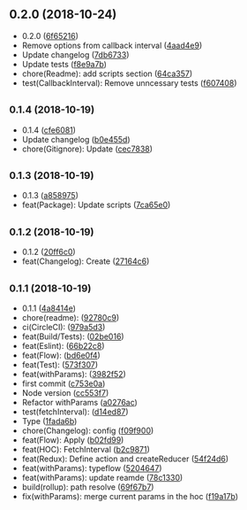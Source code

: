 ## 0.2.0 (2018-10-24)

* 0.2.0 ([6f65216](https://github.com/Significa/toolbox/commit/6f65216))
* Remove options from callback interval ([4aad4e9](https://github.com/Significa/toolbox/commit/4aad4e9))
* Update changelog ([7db6733](https://github.com/Significa/toolbox/commit/7db6733))
* Update tests ([f8e9a7b](https://github.com/Significa/toolbox/commit/f8e9a7b))
* chore(Readme): add scripts section ([64ca357](https://github.com/Significa/toolbox/commit/64ca357))
* test(CallbackInterval): Remove unncessary tests ([f607408](https://github.com/Significa/toolbox/commit/f607408))



## <small>0.1.4 (2018-10-19)</small>

* 0.1.4 ([cfe6081](https://github.com/Significa/toolbox/commit/cfe6081))
* Update changelog ([b0e455d](https://github.com/Significa/toolbox/commit/b0e455d))
* chore(Gitignore): Update ([cec7838](https://github.com/Significa/toolbox/commit/cec7838))



## <small>0.1.3 (2018-10-19)</small>

* 0.1.3 ([a858975](https://github.com/Significa/toolbox/commit/a858975))
* feat(Package): Update scripts ([7ca65e0](https://github.com/Significa/toolbox/commit/7ca65e0))



## <small>0.1.2 (2018-10-19)</small>

* 0.1.2 ([20ff6c0](https://github.com/Significa/toolbox/commit/20ff6c0))
* feat(Changelog): Create ([27164c6](https://github.com/Significa/toolbox/commit/27164c6))



## <small>0.1.1 (2018-10-19)</small>

* 0.1.1 ([4a8414e](https://github.com/Significa/toolbox/commit/4a8414e))
* chore(readme): ([92780c9](https://github.com/Significa/toolbox/commit/92780c9))
* ci(CircleCI): ([979a5d3](https://github.com/Significa/toolbox/commit/979a5d3))
* feat(Build/Tests): ([02be016](https://github.com/Significa/toolbox/commit/02be016))
* feat(Eslint): ([66b22c8](https://github.com/Significa/toolbox/commit/66b22c8))
* feat(Flow): ([bd6e0f4](https://github.com/Significa/toolbox/commit/bd6e0f4))
* feat(Test): ([573f307](https://github.com/Significa/toolbox/commit/573f307))
* feat(withParams): ([3982f52](https://github.com/Significa/toolbox/commit/3982f52))
* first commit ([c753e0a](https://github.com/Significa/toolbox/commit/c753e0a))
* Node version ([cc553f7](https://github.com/Significa/toolbox/commit/cc553f7))
* Refactor withParams ([a0276ac](https://github.com/Significa/toolbox/commit/a0276ac))
* test(fetchInterval): ([d14ed87](https://github.com/Significa/toolbox/commit/d14ed87))
* Type ([1fada6b](https://github.com/Significa/toolbox/commit/1fada6b))
* chore(Changelog): config ([f09f900](https://github.com/Significa/toolbox/commit/f09f900))
* feat(Flow): Apply ([b02fd99](https://github.com/Significa/toolbox/commit/b02fd99))
* feat(HOC): FetchInterval ([b2c9871](https://github.com/Significa/toolbox/commit/b2c9871))
* feat(Redux): Define action and createReducer ([54f24d6](https://github.com/Significa/toolbox/commit/54f24d6))
* feat(withParams): typeflow ([5204647](https://github.com/Significa/toolbox/commit/5204647))
* feat(withParams): update reamde ([78c1330](https://github.com/Significa/toolbox/commit/78c1330))
* build(rollup): path resolve ([69f67b7](https://github.com/Significa/toolbox/commit/69f67b7))
* fix(withParams): merge current params in the hoc ([f19a17b](https://github.com/Significa/toolbox/commit/f19a17b))



